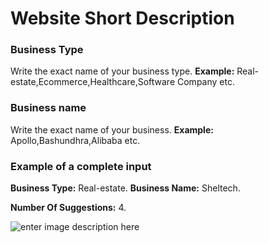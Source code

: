﻿# Website Short Description
### **Business Type**

Write the exact name of your business type.
**Example:** Real-estate,Ecommerce,Healthcare,Software Company etc.

### **Business name**

Write the exact name of your business.
**Example:** Apollo,Bashundhra,Alibaba etc.

### **Example of a complete input**

**Business Type:** Real-estate.
**Business Name:** Sheltech.

**Number Of Suggestions:** 4.

![enter image description here](https://copywriterpro-ai-tools.s3.amazonaws.com/Website-Short-Description.jpg)
